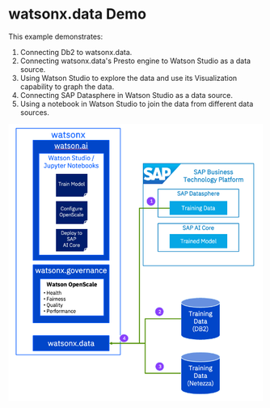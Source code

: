 # watsonx.data Demo

This example demonstrates:
1. Connecting Db2 to watsonx.data.
2. Connecting watsonx.data's Presto engine to Watson Studio as a data source.
3. Using Watson Studio to explore the data and use its Visualization capability to graph the data.
4. Connecting SAP Datasphere in Watson Studio as a data source.
5. Using a notebook in Watson Studio to join the data from different data sources.


![data-figure](../../images/watsonx-data-flow.png)





